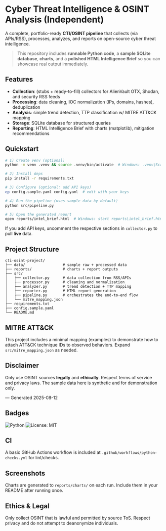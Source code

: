 # Cyber Threat Intelligence & OSINT Analysis (Independent)

A complete, portfolio-ready **CTI/OSINT pipeline** that collects (via APIs/RSS), processes, analyzes, and reports on open-source cyber threat intelligence.

> This repository includes **runnable Python code**, a **sample SQLite database**, **charts**, and a **polished HTML Intelligence Brief** so you can showcase real output immediately.

## Features
- **Collection**: (stubs + ready-to-fill) collectors for AlienVault OTX, Shodan, and security RSS feeds
- **Processing**: data cleaning, IOC normalization (IPs, domains, hashes), deduplication
- **Analysis**: simple trend detection, TTP classification w/ MITRE ATT&CK mapping
- **Storage**: SQLite database for structured queries
- **Reporting**: HTML Intelligence Brief with charts (matplotlib), mitigation recommendations

## Quickstart
```bash
# 1) Create venv (optional)
python -m venv .venv && source .venv/bin/activate  # Windows: .venv\Scripts\activate

# 2) Install deps
pip install -r requirements.txt

# 3) Configure (optional: add API keys)
cp config.sample.yaml config.yaml  # edit with your keys

# 4) Run the pipeline (uses sample data by default)
python src/pipeline.py

# 5) Open the generated report
open reports/intel_brief.html  # Windows: start reports\intel_brief.html
```
If you add API keys, uncomment the respective sections in `collector.py` to pull **live** data.

## Project Structure
```
cti-osint-project/
├── data/                 # sample raw + processed data
├── reports/              # charts + report outputs
├── src/
│   ├── collector.py      # data collection from RSS/APIs
│   ├── processor.py      # cleaning and normalization
│   ├── analyzer.py       # trend detection + TTP mapping
│   ├── reporter.py       # HTML report generation
│   ├── pipeline.py       # orchestrates the end-to-end flow
│   └── mitre_mapping.json
├── requirements.txt
├── config.sample.yaml
└── README.md
```

## MITRE ATT&CK
This project includes a minimal mapping (examples) to demonstrate how to attach ATT&CK technique IDs to observed behaviors. Expand `src/mitre_mapping.json` as needed.

## Disclaimer
Only use OSINT sources **legally** and **ethically**. Respect terms of service and privacy laws. The sample data here is synthetic and for demonstration only.

— Generated 2025-08-12


## Badges
![Python](https://img.shields.io/badge/Python-3.9%2B-blue)
![License: MIT](https://img.shields.io/badge/License-MIT-green)

## CI
A basic GitHub Actions workflow is included at `.github/workflows/python-checks.yml` for lint/checks.

## Screenshots
Charts are generated to `reports/charts/` on each run. Include them in your README after running once.

## Ethics & Legal
Only collect OSINT that is lawful and permitted by source ToS. Respect privacy and do not attempt to deanonymize individuals.
